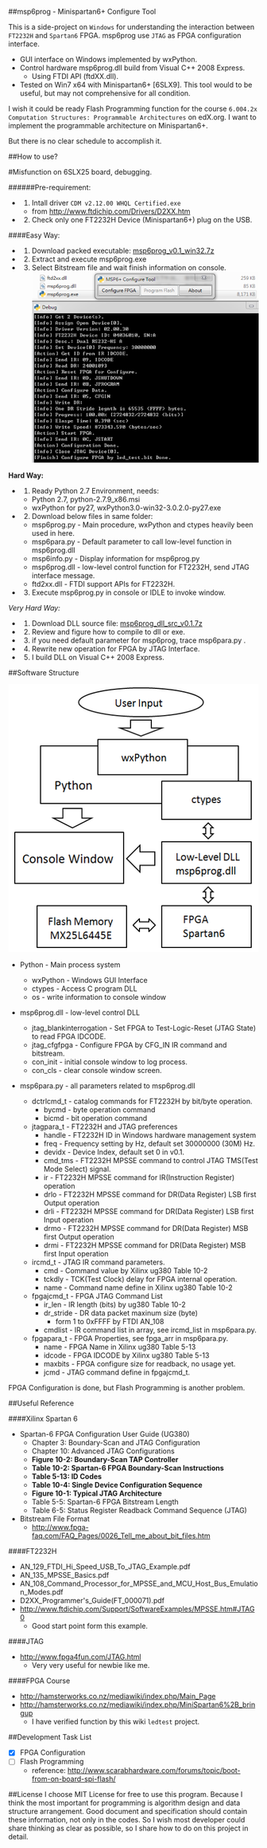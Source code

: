 ##msp6prog - Minispartan6+ Configure Tool

This is a side-project on `Windows` for understanding the interaction between `FT2232H` and `Spartan6` FPGA. msp6prog use `JTAG` as FPGA configuration interface.
  * GUI interface on Windows implemented by wxPython.
  * Control hardware msp6prog.dll build from Visual C++ 2008 Express.
    * Using FTDI API (ftdXX.dll).
  * Tested on Win7 x64 with Minispartan6+ [6SLX9].
This tool would to be useful, but may not comprehensive for all condition.

I wish it could be ready Flash Programming function for the course
`6.004.2x Computation Structures: Programmable Architectures` on edX.org.
I want to implement the programmable architecture on Minispartan6+.

But there is no clear schedule to accomplish it.

##How to use?

#Misfunction on 6SLX25 board, debugging.

######Pre-requirement:
* 1. Intall driver `CDM v2.12.00 WHQL Certified.exe`
  * from http://www.ftdichip.com/Drivers/D2XX.htm
* 2. Check only one FT2232H Device (Minispartan6+) plug on the USB.

####Easy Way:
* 1. Download packed executable: [msp6prog_v0.1_win32.7z](https://github.com/wats0n/msp6prog/releases/download/v0.1_freeze/msp6prog_v0.1_win32.7z)
* 2. Extract and execute msp6prog.exe
* 3. Select Bitstream file and wait finish information on console.
![MSP6 Example](/images/msp6prog_v0.1_usecase.png)

**Hard Way:**
* 1. Ready Python 2.7 Environment, needs:
  * Python 2.7, python-2.7.9_x86.msi
  * wxPython for py27, wxPython3.0-win32-3.0.2.0-py27.exe
* 2. Download below files in same folder:
  * msp6prog.py - Main procedure, wxPython and ctypes heavily been used in here. 
  * msp6para.py - Default parameter to call low-level function in msp6prog.dll
  * msp6info.py - Display information for msp6prog.py
  * msp6prog.dll - low-level control function for FT2232H, send JTAG interface message.
  * ftd2xx.dll - FTDI support APIs for FT2232H.
* 3. Execute msp6prog.py in console or IDLE to invoke window.

*Very Hard Way:*
* 1. Download DLL source file: [msp6prog_dll_src_v0.1.7z](./msp6prog_dll_src/msp6prog_dll_src_v0.1.7z?raw=true)
* 2. Review and figure how to compile to dll or exe.
* 3. if you need default parameter for msp6prog, trace msp6para.py .
* 4. Rewrite new operation for FPGA by JTAG Interface.
* 5. I build DLL on Visual C++ 2008 Express.

##Software Structure

![MSP6 Structure](/images/msp6prog_v0.1_structurediagram.png)

* Python - Main process system
  * wxPython - Windows GUI Interface
  * ctypes - Access C program DLL
  * os - write information to console window
* msp6prog.dll - low-level control DLL
  * jtag_blankinterrogation - Set FPGA to Test-Logic-Reset (JTAG State) to read FPGA IDCODE.
  * jtag_cfgfpga - Configure FPGA by CFG_IN IR command and bitstream.
  * con_init - initial console window to log process.
  * con_cls - clear console window screen.

* msp6para.py - all parameters related to msp6prog.dll
  * dctrlcmd_t - catalog commands for FT2232H by bit/byte operation.
    * bycmd - byte operation command
    * bicmd - bit operation command
  * jtagpara_t - FT2232H and JTAG preferences
    * handle - FT2232H ID in Windows hardware management system
    * freq - Frequency setting by Hz, default set 30000000 (30M) Hz.
    * devidx - Device Index, default set 0 in v0.1.
    * cmd_tms - FT2232H MPSSE command to control JTAG TMS(Test Mode Select) signal.
    * ir - FT2232H MPSSE command for IR(Instruction Register) operation
    * drlo - FT2232H MPSSE command for DR(Data Register) LSB first Output operation
    * drli - FT2232H MPSSE command for DR(Data Register) LSB first Input operation
    * drmo - FT2232H MPSSE command for DR(Data Register) MSB first Output operation
    * drmi - FT2232H MPSSE command for DR(Data Register) MSB first Input operation
  * ircmd_t - JTAG IR command parameters.
    * cmd - Command value by Xilinx ug380 Table 10-2
    * tckdly - TCK(Test Clock) delay for FPGA internal operation.
    * name - Command name define in Xilinx ug380 Table 10-2
  * fpgajcmd_t - FPGA JTAG Command List
    * ir_len - IR length (bits) by ug380 Table 10-2
    * dr_stride - DR data packet maxinum size (byte)
      * form 1 to 0xFFFF by FTDI AN_108
    * cmdlist - IR command list in array, see ircmd_list in msp6para.py.
  * fpgapara_t - FPGA Properties, see fpga_arr in msp6para.py.
    * name - FPGA Name in Xilinx ug380 Table 5-13
    * idcode - FPGA IDCODE by Xilinx ug380 Table 5-13
    * maxbits - FPGA configure size for readback, no usage yet.
    * jcmd - JTAG command define in fpgajcmd_t.

FPGA Configuration is done, but Flash Programming is another problem.

##Useful Reference

####Xilinx Spartan 6
  * Spartan-6 FPGA Configuration User Guide (UG380)
    * Chapter 3: Boundary-Scan and JTAG Configuration
    * Chapter 10: Advanced JTAG Configurations
    * **Figure 10-2: Boundary-Scan TAP Controller**
    * **Table 10-2: Spartan-6 FPGA Boundary-Scan Instructions**
    * **Table 5-13: ID Codes**
    * **Table 10-4: Single Device Configuration Sequence**
    * **Figure 10-1: Typical JTAG Architecture**
    * Table 5-5: Spartan-6 FPGA Bitstream Length
    * Table 6-5: Status Register Readback Command Sequence (JTAG)
  * Bitstream File Format
    * http://www.fpga-faq.com/FAQ_Pages/0026_Tell_me_about_bit_files.htm
    
####FT2232H
  * AN_129_FTDI_Hi_Speed_USB_To_JTAG_Example.pdf
  * AN_135_MPSSE_Basics.pdf
  * AN_108_Command_Processor_for_MPSSE_and_MCU_Host_Bus_Emulation_Modes.pdf
  * D2XX_Programmer's_Guide(FT_000071).pdf
  * http://www.ftdichip.com/Support/SoftwareExamples/MPSSE.htm#JTAG0
    * Good start point form this example.
    
####JTAG
  * http://www.fpga4fun.com/JTAG.html
    * Very very useful for newbie like me.
    
####FPGA Course
  * http://hamsterworks.co.nz/mediawiki/index.php/Main_Page
  * http://hamsterworks.co.nz/mediawiki/index.php/MiniSpartan6%2B_bringup
    * I have verified function by this wiki `ledtest` project.

##Development Task List
- [x] FPGA Configuration
- [ ] Flash Programming
  * reference: http://www.scarabhardware.com/forums/topic/boot-from-on-board-spi-flash/

##License
I choose MIT License for free to use this program.
Because I think the most important for programming is algorithm design and data structure arrangement.
Good document and specification should contain these information, not only in the codes.
So I wish most developer could share thinking as clear as possible, so I share how to do on this project in detail.